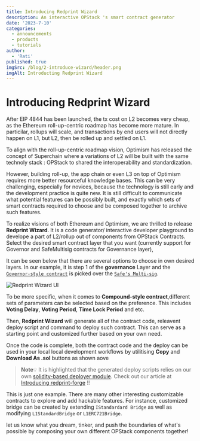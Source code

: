 ```yaml
---
title: Introducing Redprint Wizard
description: An interactive OPStack 's smart contract generator
date: '2023-7-10'
categories:
  - announcements
  - products
  - tutorials
author:
  - 'Rati'
published: true
imgSrc: /blog/2-introduce-wizard/header.png
imgAlt: Introducting Redprint Wizard
---
```


# Introducing Redprint Wizard

After EIP 4844 has been launched, the tx cost on L2 becomes very cheap, as the Ethereum roll-up-centric roadmap has become more mature.
In particilar, rollups will scale, and transactions by end users will not directly happen on L1, but L2, then be rolled up and settled on L1.

To align with the roll-up-centric roadmap vision, Optimism has released the concept of Superchain where a variations of L2  will be built with the same technoly stack : OPStack to shared the interoperability and standardization.

However, building roll-up, the app chain or even L3 on top of Optimism requires more better resourceful knowledge bases. This can be very challenging, especially for novices, because the technology is still early and the development practice is quite new. It is still difficult to communicate what potential features can be possibly built, and  exactly which sets of smart contracts required to choose and be composed together to archive such features.

To realize visions of both Ethereum and Optimism, we are thrilled to  release **Redprint Wizard**. It is a code generator/ interactive developer playground to  develope a part of L2/rollup out of components from OPStack Contracts. Select the desired smart contract layer that you want (currently support for Governor and SafeMultisig contracts for Governance layer),

It can be seen below that there are several options to choose in own desired layers. In our example, it is step 1 of the **governance** Layer and the [`Governor-style contract`](https://docs.openzeppelin.com/contracts/5.x/api/governance) is picked over the [`Safe's Multi-sig`](https://github.com/safe-global/safe-smart-account).

![Redprint Wizard UI](2-introduce-wizard/wizard_ui.png)

To be more specific, when it comes to **Compound-style contract**,different sets of parameters can be selected based on the preference. This includes **Voting Delay**, **Voting Period**, **Time Lock Period** and etc.

Then, **Redprint Wizard** will generate all of the contract code, releavent deploy script and command to deploy such contract. This can serve as a starting point and customized further based on your own need.

Once the code is complete, both the contract code and the deploy can be used in your local local development workflows by utilitising  **Copy** and **Download As .sol** buttons as shown aove

> **Note**💡
It is highlighted that the generated deploy scripts relies on our own [solidity-based deployer module](https://github.com/Ratimon/redprint-forge/blob/main/src/deployer/Deployer.sol). Check out our article at [Introducing redprint-forge](http://redprint.ninja/blog/1-introduce-forge) !!

This is just one example. There are many other interesting customizable contracts to explore and add hackable features. For instance, customized bridge can be created by extending `IStandardard Bridge` as well as modifying `L1StandardBridge` or `L1ERC721Bridge`.

let us know what you dream, tinker, and push the boundaries of what's possible by composing your own different OPStack components together! 